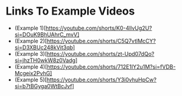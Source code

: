 # Links To Example Videos
- (Example 1)[https://youtube.com/shorts/K0-4llvUg2U?si=DOuK9BhUAhrC_mvV]
- (Example 2)[https://youtube.com/shorts/C5Q7vtlMcCY?si=D3XBUc248kVit3qb]
- (Example 3)[https://youtube.com/shorts/zt-Upd07dQo?si=jhzTH0wkW8z0Vadg]
- (Example 4)[https://youtube.com/shorts/712E1IY2u1M?si=fVDB-Mcgeix2PvhG]
- (Example 5)[https://youtube.com/shorts/Y3i0vhuHpCw?si=b7tBGyga0WtBcJvf]
